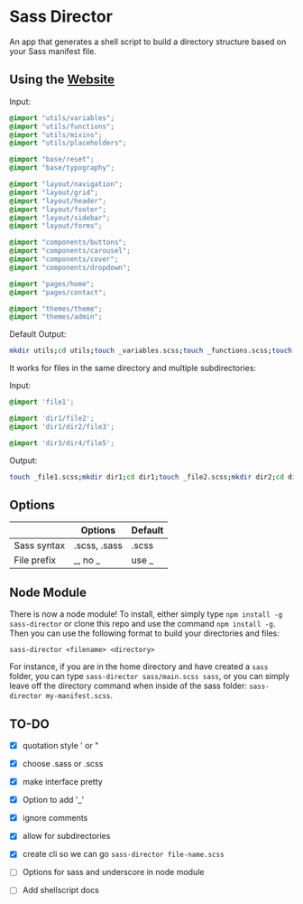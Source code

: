 Sass Director
=============

An app that generates a shell script to build a directory structure based on your Sass manifest file.

## Using the [Website](http://sassdirector.com)

Input:

```scss
@import "utils/variables";
@import "utils/functions";
@import "utils/mixins";
@import "utils/placeholders";

@import "base/reset";
@import "base/typography";

@import "layout/navigation";
@import "layout/grid";
@import "layout/header";
@import "layout/footer";
@import "layout/sidebar";
@import "layout/forms";

@import "components/buttons";
@import "components/carousel";
@import "components/cover";
@import "components/dropdown";

@import "pages/home";
@import "pages/contact";

@import "themes/theme";
@import "themes/admin";
```

Default Output:

```sh
mkdir utils;cd utils;touch _variables.scss;touch _functions.scss;touch _mixins.scss;touch _placeholders.scss;cd ../;mkdir base;cd base;touch _reset.scss;touch _typography.scss;cd ../;mkdir layout;cd layout;touch _navigation.scss;touch _grid.scss;touch _header.scss;touch _footer.scss;touch _sidebar.scss;touch _forms.scss;cd ../;mkdir components;cd components;touch _buttons.scss;touch _carousel.scss;touch _cover.scss;touch _dropdown.scss;cd ../;mkdir pages;cd pages;touch _home.scss;touch _contact.scss;cd ../;mkdir themes;cd themes;touch _theme.scss;touch _admin.scss;
```

It works for files in the same directory and multiple subdirectories:

Input:

```scss
@import 'file1';

@import 'dir1/file2';
@import 'dir1/dir2/file3';

@import 'dir3/dir4/file5';
```

Output:

```sh
touch _file1.scss;mkdir dir1;cd dir1;touch _file2.scss;mkdir dir2;cd dir2;touch _file3.scss;cd ../;cd ../;mkdir dir3;cd dir3;mkdir dir4;cd dir4;touch _file5.scss;cd ../;cd ../;
```

## Options

|               | Options       | Default  |
| ------------- | ------------- | -------- |
| Sass syntax   | .scss, .sass  | .scss    |
| File prefix   | _, no _       | use _    |

## Node Module

There is now a node module! To install, either simply type `npm install -g sass-director` or clone this repo and use the command `npm install -g`. Then you can use the following format to build your directories and files:

`sass-director <filename> <directory>`

For instance, if you are in the home directory and have created a `sass` folder, you can type `sass-director sass/main.scss sass`, or you can simply leave off the directory command when inside of the sass folder: `sass-director my-manifest.scss`.

TO-DO
---
- [x] quotation style ' or "
- [x] choose .sass or .scss
- [x] make interface pretty
- [x] Option to add '_'
- [x] ignore comments
- [x] allow for subdirectories
- [x] create cli so we can go `sass-director file-name.scss`
- [ ] Options for sass and underscore in node module
- [ ] Add shellscript docs

